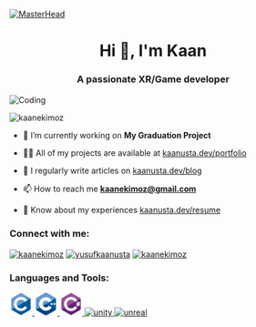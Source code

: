 [![MasterHead]([https://i.pinimg.com/originals/22/de/10/22de101e8b3fd2c881fd64e1667ddd51.gif])](https://kaanusta.dev)

<h1 align="center">Hi 👋, I'm Kaan</h1>
<h3 align="center">A passionate XR/Game developer</h3>

<img align="center" alt="Coding" width="400" src="https://cdn.dribbble.com/users/1162077/screenshots/3848914/programmer.gif">


<p align="left"> <img src="https://komarev.com/ghpvc/?username=kaanekimoz&label=Profile%20views&color=0e75b6&style=flat" alt="kaanekimoz" /> </p>

- 🔭 I’m currently working on **My Graduation Project**

- 👨‍💻 All of my projects are available at [kaanusta.dev/portfolio](kaanusta.dev/portfolio)

- 📝 I regularly write articles on [kaanusta.dev/blog](kaanusta.dev/blog)

- 📫 How to reach me **kaanekimoz@gmail.com**

- 📄 Know about my experiences [kaanusta.dev/resume](kaanusta.dev/resume)

<h3 align="left">Connect with me:</h3>
<p align="left">
<a href="https://twitter.com/kaanekimoz" target="blank"><img align="center" src="https://raw.githubusercontent.com/rahuldkjain/github-profile-readme-generator/master/src/images/icons/Social/twitter.svg" alt="kaanekimoz" height="30" width="40" /></a>
<a href="https://linkedin.com/in/yusufkaanusta" target="blank"><img align="center" src="https://raw.githubusercontent.com/rahuldkjain/github-profile-readme-generator/master/src/images/icons/Social/linked-in-alt.svg" alt="yusufkaanusta" height="30" width="40" /></a>
<a href="https://instagram.com/kaanekimoz" target="blank"><img align="center" src="https://raw.githubusercontent.com/rahuldkjain/github-profile-readme-generator/master/src/images/icons/Social/instagram.svg" alt="kaanekimoz" height="30" width="40" /></a>
</p>

<h3 align="left">Languages and Tools:</h3>
<p align="left"> <a href="https://www.cprogramming.com/" target="_blank" rel="noreferrer"> <img src="https://raw.githubusercontent.com/devicons/devicon/master/icons/c/c-original.svg" alt="c" width="40" height="40"/> </a> <a href="https://www.w3schools.com/cpp/" target="_blank" rel="noreferrer"> <img src="https://raw.githubusercontent.com/devicons/devicon/master/icons/cplusplus/cplusplus-original.svg" alt="cplusplus" width="40" height="40"/> </a> <a href="https://www.w3schools.com/cs/" target="_blank" rel="noreferrer"> <img src="https://raw.githubusercontent.com/devicons/devicon/master/icons/csharp/csharp-original.svg" alt="csharp" width="40" height="40"/> </a> <a href="https://unity.com/" target="_blank" rel="noreferrer"> <img src="https://www.vectorlogo.zone/logos/unity3d/unity3d-icon.svg" alt="unity" width="40" height="40"/> </a> <a href="https://unrealengine.com/" target="_blank" rel="noreferrer"> <img src="https://raw.githubusercontent.com/kenangundogan/fontisto/036b7eca71aab1bef8e6a0518f7329f13ed62f6b/icons/svg/brand/unreal-engine.svg" alt="unreal" width="40" height="40"/> </a> </p>
